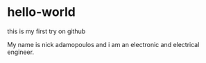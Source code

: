 # hello-world
this is my first try on github

My name is nick adamopoulos and i am an electronic and electrical engineer.
